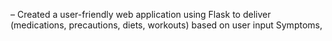– Created a user-friendly web application using Flask to deliver (medications, precautions, diets, workouts) based
on user input Symptoms,
